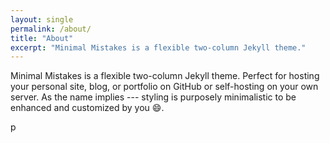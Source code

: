 ```yaml
---
layout: single
permalink: /about/
title: "About"
excerpt: "Minimal Mistakes is a flexible two-column Jekyll theme."
---
```


Minimal Mistakes is a flexible two-column Jekyll theme. Perfect for hosting your personal site, blog, or portfolio on GitHub or self-hosting on your own server. As the name implies --- styling is purposely minimalistic to be enhanced and customized by you :smile:.

<div class="ornament">p</div>
